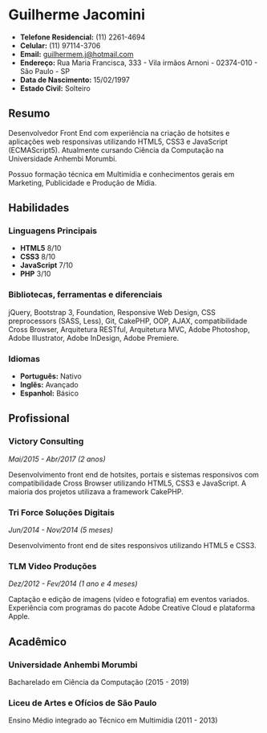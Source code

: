 
Guilherme Jacomini
==================

- **Telefone Residencial:** (11) 2261-4694
- **Celular:** (11) 97114-3706
- **Email:** guilhermem.j@hotmail.com
- **Endereço:** Rua Maria Francisca, 333 - Vila irmãos Arnoni - 02374-010 - São Paulo - SP
- **Data de Nascimento:** 15/02/1997
- **Estado Civil:** Solteiro

Resumo
-------

Desenvolvedor Front End com experiência na criação de hotsites e aplicações web responsivas utilizando HTML5, CSS3 e JavaScript (ECMAScript5). Atualmente cursando Ciência da Computação na Universidade Anhembi Morumbi.

Possuo formação técnica em Multimídia e conhecimentos gerais em Marketing, Publicidade e Produção de Mídia.


Habilidades
------------

### Linguagens Principais
- **HTML5** 8/10
- **CSS3** 8/10
- **JavaScript** 7/10
- **PHP** 3/10

### Bibliotecas, ferramentas e diferenciais
jQuery, Bootstrap 3, Foundation, Responsive Web Design, CSS preprocessors (SASS, Less), Git, CakePHP, OOP, AJAX, compatibilidade Cross Browser, Arquitetura RESTful, Arquitetura MVC, Adobe Photoshop, Adobe Illustrator, Adobe InDesign, Adobe Premiere.

### Idiomas
- **Português:** Nativo
- **Inglês:**    Avançado
- **Espanhol:**  Básico


Profissional
-------------

### Victory Consulting
*Mai/2015 - Abr/2017 (2 anos)*

Desenvolvimento front end de hotsites, portais e sistemas responsivos com compatibilidade Cross Browser utilizando HTML5, CSS3 e JavaScript. A maioria dos projetos utilizava a framework CakePHP.

### Tri Force Soluções Digitais
*Jun/2014 - Nov/2014 (5 meses)*

Desenvolvimento front end de sites responsivos utilizando HTML5 e CSS3.

### TLM Video Produções
*Dez/2012 - Fev/2014 (1 ano e 4 meses)*

Captação e edição de imagens (vídeo e fotografia) em eventos variados. Experiência com programas do pacote Adobe Creative Cloud e plataforma Apple.


Acadêmico
----------

### Universidade Anhembi Morumbi
Bacharelado em Ciência da Computação (2015 - 2019)

### Liceu de Artes e Ofícios de São Paulo
Ensino Médio integrado ao Técnico em Multimídia (2011 - 2013)

